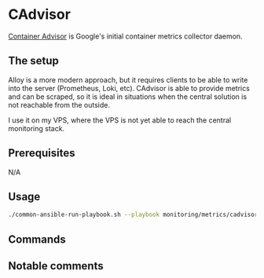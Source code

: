 # CAdvisor

[Container Advisor](https://github.com/google/cadvisor) is Google's initial container metrics collector daemon.

## The setup

Alloy is a more modern approach, but it requires clients to be able to write into the server (Prometheus, Loki, etc). CAdvisor is able to provide metrics and can be scraped, so it is ideal in situations when the central solution is not reachable from the outside.

I use it on my VPS, where the VPS is not yet able to reach the central monitoring stack.

## Prerequisites

N/A

## Usage

```bash
./common-ansible-run-playbook.sh --playbook monitoring/metrics/cadvisor/deploy-cadvisor.yaml --no-check
```

## Commands

## Notable comments
